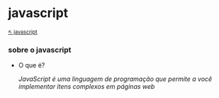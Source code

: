 # javascript

<sub>[:arrow_upper_left: javascript](readme.md)<sub>

### sobre o javascript

- O que é?

    *JavaScript é uma linguagem de programação que permite a você implementar itens complexos em páginas web*
